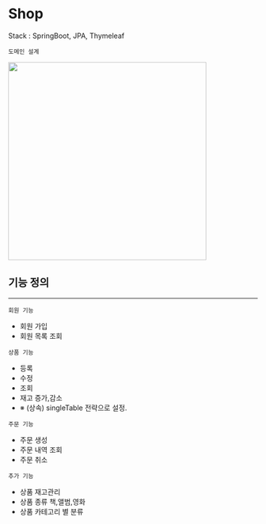 # Shop  

Stack : SpringBoot, JPA,  Thymeleaf
<br>

`도메인 설계`

<img src="https://user-images.githubusercontent.com/67587446/117131470-6f7ff800-addc-11eb-8645-cc97aca43634.jpg" width="400">


기능 정의 
--
----

`회원 기능`

- 회원 가입
- 회원 목록 조회

`상품 기능`
- 등록
- 수정
- 조회
- 재고 증가,감소 
- ※ (상속) singleTable 전략으로 설정.


`주문 기능`
- 주문 생성
- 주문 내역 조회
- 주문 취소

`추가 기능`
- 상품 재고관리
- 상품 종류 책,앨범,영화
- 상품 카테고리 별 분류





